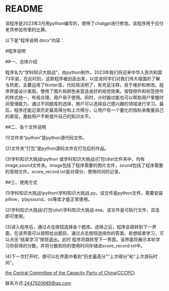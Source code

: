 # README

该程序是2023年3月用python编写的，使用了chatgpt进行修改。该程序用于应付老师参加市里的比赛。

以下是“程序说明.docx”内容：

#程序说明

##一、总体介绍

程序名为“学科知识大挑战”，由python制作。2023年我们将迎来中华人民共和国73华诞，在此时刻，这款程序被创造出来，以促进同学们对我们伟大祖国的了解与热爱。主要运用了tkinter库，代码简洁明了，有充足注释，易于维护和修改。程序界面设计美观，使用了图片和颜色来营造良好的视觉效果。按钮控件和标签控件的样式统一，布局合理，用户易于使用。同时，计时器功能也可以帮助用户掌握时间管理能力。通过不同题库的选择，用户可以选择自己感兴趣的领域进行学习。最后，程序还能记录历史最高得分和上次得分，让用户有一个量化的指标来衡量自己的表现，激励用户不断提升自己的知识水平。

##二、各个文件说明

(1)文件夹“python”是python源代码文件。

(2)文件夹“打包”是python源码文件在打包后的作品。

(3)学科知识大挑战\python 或学科知识大挑战\打包\dist文件夹中，均有image,sound文件夹。image包括了程序需要的图片文件，sound包括了程序需要的音频文件。score_record.txt是对得分、使用时间的记录。

##三、使用方式

(1)学科知识大挑战\python\学科知识大挑战.py。该文件是python文件，需要安装pillow，playsound，os等库才能正常使用。

(2)学科知识大挑战\打包\dist\学科知识大挑战.exe。该文件是可执行文件，双击即可使用。

(3)进入程序后，通过点击按钮选择各个题库。选择之后，程序会跳转到下一界面，在该界面可以按照给出题目，通过点击按钮选择你的答案。若想结束学习，可以点击“结束学习”按钮退出。此时
程序将跳转至下一界面。该界面将展示本轮学习你获得的分数，并将分数和你的使用时间存储进score_record.txt中。

(4)下一次打开时，便可以在界面中看到“历史最高分”“上次得分”和“上次游玩时间”。

[the Central Committee of the Capacity Party of China(CCCPC)](https://ovule-seed.github.io/)

联系方式:2447920685@qq.com
